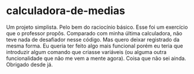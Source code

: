 # calculadora-de-medias
Um projeto simplista. Pelo bem do raciocínio básico.
Esse foi um exercício que o professor propôs. Comparado com minha última calculadora, não teve nada de desafiador nesse código. Mas quero deixar registrado da mesma forma.
Eu queria ter feito algo mais funcional porém eu teria que introduzir algum comando que criasse variáveis (ou alguma outra funcionalidade que não me vem a mente agora). Coisa que não sei ainda.
Obrigado desde já.
